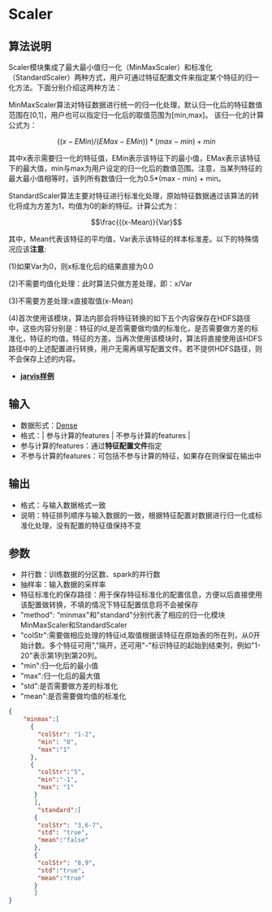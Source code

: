 
# Scaler

## **算法说明**

  Scaler模块集成了最大最小值归一化（MinMaxScaler）和标准化（StandardScaler）两种方式，用户可通过特征配置文件来指定某个特征的归一化方法。下面分别介绍这两种方法：

  MinMaxScaler算法对特征数据进行统一的归一化处理，默认归一化后的特征数值范围在[0,1]，用户也可以指定归一化后的取值范围为[min,max]。 该归一化的计算公式为：

  $$((x-EMin)/(EMax-EMin))*(max-min)+min$$

  其中x表示需要归一化的特征值，EMin表示该特征下的最小值，EMax表示该特征下的最大值，min与max为用户设定的归一化后的数值范围。注意，当某列特征的最大最小值相等时，该列所有数值归一化为0.5*(max - min) + min。

  StandardScaler算法主要对特征进行标准化处理，原始特征数据通过该算法的转化将成为方差为1，均值为0的新的特征。计算公式为：

  $$\frac{((x-Mean)}{Var}$$

  其中，Mean代表该特征的平均值，Var表示该特征的样本标准差。以下的特殊情况应该**注意**:

  (1)如果Var为0，则x标准化后的结果直接为0.0

  (2)不需要均值化处理：此时算法只做方差处理，即：x/Var

  (3)不需要方差处理:x直接取值(x-Mean)

  (4)首次使用该模块，算法内部会将特征转换的如下五个内容保存在HDFS路径中，这些内容分别是：特征的Id,是否需要做均值的标准化，是否需要做方差的标准化，特征的均值，特征的方差。当再次使用该模块时，算法将直接使用该HDFS路径中的上述配置进行转换，用户无需再填写配置文件。若不提供HDFS路径，则不会保存上述的内容。

- [**jarvis样例**](http://tesla.oa.com/ml/platform.html?projectId=10002&flowId=2209)

##  **输入**

  - 数据形式：[Dense](http://tesla.oa.com/gitbook/doc/javis/tdw_ml_jarvis_dataformat.html#21-dense%E6%95%B0%E6%8D%AE%E6%A0%BC%E5%BC%8F)
  - 格式：| 参与计算的features | 不参与计算的features |
  - 参与计算的features：通过**特征配置文件**指定
  - 不参与计算的features：可包括不参与计算的特征，如果存在则保留在输出中

## **输出**

  - 格式：与输入数据格式一致
  - 说明：特征排列顺序与输入数据的一致，根据特征配置对数据进行归一化或标准化处理，没有配置的特征值保持不变

## **参数**

  - 并行数：训练数据的分区数、spark的并行数
  - 抽样率：输入数据的采样率
  - 特征标准化的保存路径：用于保存特征标准化的配置信息，方便以后直接使用该配置做转换，不填的情况下特征配置信息将不会被保存
 - "method": “minmax"和"standard"分别代表了相应的归一化模块MinMaxScaler和StandardScaler
  - "colStr":需要做相应处理的特征id,取值根据该特征在原始表的所在列，从0开始计数。多个特征可用","隔开，还可用"-"标识特征的起始到结束列，例如"1-20"表示第1列到第20列。
  - "min":归一化后的最小值
  - "max":归一化后的最大值
  - "std":是否需要做方差的标准化
  - "mean":是否需要做均值的标准化

```json
{
    "minmax":[
      {
        "colStr": "1-2",
        "min": "0",
        "max":"1"
      },
      {
        "colStr":"5",
        "min":"-1",
        "max": "1"
       }
       ],
        "standard":[
       {
        "colStr": "3,6-7",
        "std": "true",
        "mean":"false"
       },
       {
        "colStr": "8,9",
        "std":"true",
        "mean":"true"
       }
       ]
}
```

